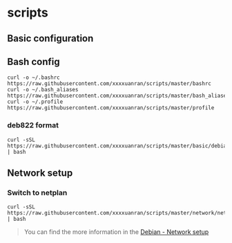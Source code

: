 # scripts

## Basic configuration

## Bash config

```shell
curl -o ~/.bashrc https://raw.githubusercontent.com/xxxxuanran/scripts/master/bashrc
curl -o ~/.bash_aliases https://raw.githubusercontent.com/xxxxuanran/scripts/master/bash_aliases
curl -o ~/.profile https://raw.githubusercontent.com/xxxxuanran/scripts/master/profile
```

### deb822 format

```shell
curl -sSL https://raw.githubusercontent.com/xxxxuanran/scripts/master/basic/debian.sh | bash
```

## Network setup

### Switch to netplan

```shell
curl -sSL https://raw.githubusercontent.com/xxxxuanran/scripts/master/network/netplan.sh | bash
```

 > You can find the more information in the [Debian - Network setup](https://www.debian.org/doc/manuals/debian-reference/ch05.en.html)